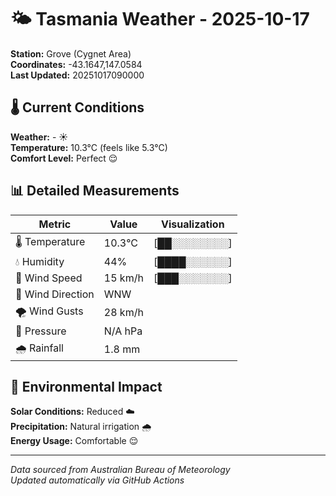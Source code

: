 # 🌤️ Tasmania Weather - 2025-10-17

**Station:** Grove (Cygnet Area)  
**Coordinates:** -43.1647,147.0584  
**Last Updated:** 20251017090000

## 🌡️ Current Conditions

**Weather:** - ☀️  
**Temperature:** 10.3°C (feels like 5.3°C)  
**Comfort Level:** Perfect 😌

## 📊 Detailed Measurements

| Metric | Value | Visualization |
|--------|-------|---------------|
| 🌡️ Temperature | 10.3°C | [██░░░░░░░░] |
| 💧 Humidity | 44% | [████░░░░░░] |
| 💨 Wind Speed | 15 km/h | [███░░░░░░░] |
| 🧭 Wind Direction | WNW | |
| 🌪️ Wind Gusts | 28 km/h | |
| 🔽 Pressure | N/A hPa | |
| 🌧️ Rainfall | 1.8 mm | |

## 🌱 Environmental Impact

**Solar Conditions:** Reduced ☁️  
**Precipitation:** Natural irrigation 🌧️  
**Energy Usage:** Comfortable 😌

---
*Data sourced from Australian Bureau of Meteorology*  
*Updated automatically via GitHub Actions*
